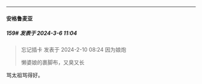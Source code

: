 ﻿
*****

####  安格鲁麦亚  
##### 159#       发表于 2024-3-6 11:04

<blockquote>忘记插卡 发表于 2024-2-10 08:24
因为娘炮

懒婆娘的裹脚布，又臭又长
</blockquote>
骂太祖骂得好。


